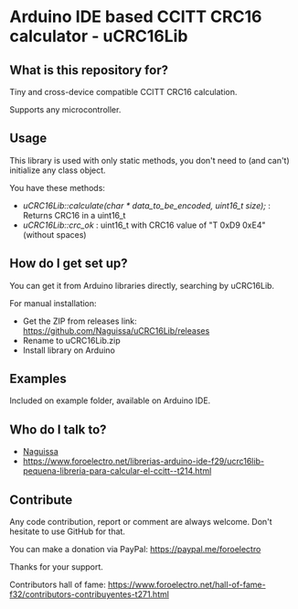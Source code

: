 # Arduino IDE based CCITT CRC16 calculator - uCRC16Lib #

## What is this repository for? ##

Tiny and cross-device compatible CCITT CRC16 calculation.

Supports any microcontroller.



## Usage ##

This library is used with only static methods, you don't need to (and can't) initialize any class object.

You have these methods:
 - *uCRC16Lib::calculate(char * data_to_be_encoded, uint16_t size);* : Returns CRC16 in a uint16_t
 - *uCRC16Lib::crc_ok* : uint16_t with CRC16 value of "T 0xD9 0xE4" (without spaces)

## How do I get set up? ##

You can get it from Arduino libraries directly, searching by uCRC16Lib.

For manual installation:

 * Get the ZIP from releases link: https://github.com/Naguissa/uCRC16Lib/releases
 * Rename to uCRC16Lib.zip
 * Install library on Arduino

## Examples ##

Included on example folder, available on Arduino IDE.



## Who do I talk to? ##

 * [Naguissa](https://github.com/Naguissa)
 * https://www.foroelectro.net/librerias-arduino-ide-f29/ucrc16lib-pequena-libreria-para-calcular-el-ccitt--t214.html


## Contribute ##

Any code contribution, report or comment are always welcome. Don't hesitate to use GitHub for that.


You can make a donation via PayPal: https://paypal.me/foroelectro


Thanks for your support.


Contributors hall of fame: https://www.foroelectro.net/hall-of-fame-f32/contributors-contribuyentes-t271.html